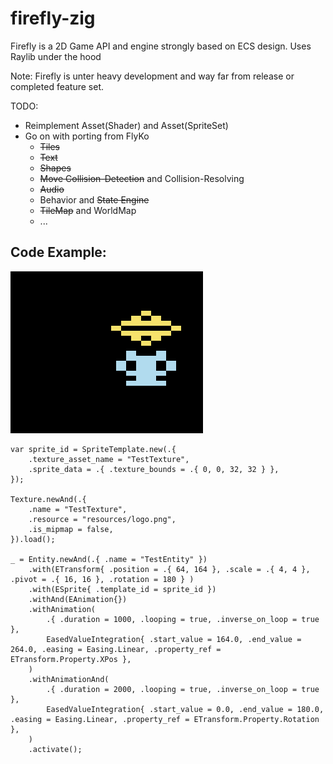 # firefly-zig

Firefly is a 2D Game API and engine strongly based on ECS design. Uses Raylib under the hood 

Note: Firefly is unter heavy development and way far from release or completed feature set. 

TODO:
  - Reimplement Asset(Shader) and Asset(SpriteSet)
  - Go on with porting from FlyKo
      - ~~Tiles~~
      - ~~Text~~
      - ~~Shapes~~
      - ~~Move Collision-Detection~~ and Collision-Resolving
      - ~~Audio~~
      - Behavior and ~~State Engine~~
      - ~~TileMap~~ and WorldMap
      - ...

 
 ## Code Example:

![](inari.gif)

``` zig
var sprite_id = SpriteTemplate.new(.{
    .texture_asset_name = "TestTexture",
    .sprite_data = .{ .texture_bounds = .{ 0, 0, 32, 32 } },
});

Texture.newAnd(.{
    .name = "TestTexture",
    .resource = "resources/logo.png",
    .is_mipmap = false,
}).load();

_ = Entity.newAnd(.{ .name = "TestEntity" })
    .with(ETransform{ .position = .{ 64, 164 }, .scale = .{ 4, 4 }, .pivot = .{ 16, 16 }, .rotation = 180 } )
    .with(ESprite{ .template_id = sprite_id })
    .withAnd(EAnimation{})
    .withAnimation(
        .{ .duration = 1000, .looping = true, .inverse_on_loop = true },
        EasedValueIntegration{ .start_value = 164.0, .end_value = 264.0, .easing = Easing.Linear, .property_ref = ETransform.Property.XPos },
    )
    .withAnimationAnd(
        .{ .duration = 2000, .looping = true, .inverse_on_loop = true },
        EasedValueIntegration{ .start_value = 0.0, .end_value = 180.0, .easing = Easing.Linear, .property_ref = ETransform.Property.Rotation },
    )
    .activate();
```

